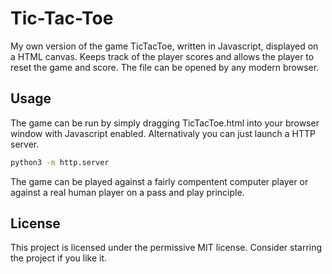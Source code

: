 # Tic-Tac-Toe
My own version of the game TicTacToe, written in Javascript, displayed on a HTML canvas. Keeps track of the player scores and allows the player to reset the game and score. The file can be opened by any modern browser.

## Usage
The game can be run by simply dragging TicTacToe.html into your browser window with Javascript enabled.
Alternativaly you can just launch a HTTP server.

```bash
python3 -m http.server
```

 The game can be played against a fairly compentent computer player or against a real human player on a pass and play principle.

## License
This project is licensed under the permissive MIT license. Consider starring the project if you like it.
